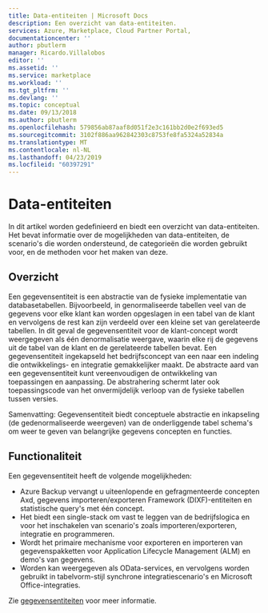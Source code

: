```yaml
---
title: Data-entiteiten | Microsoft Docs
description: Een overzicht van data-entiteiten.
services: Azure, Marketplace, Cloud Partner Portal,
documentationcenter: ''
author: pbutlerm
manager: Ricardo.Villalobos
editor: ''
ms.assetid: ''
ms.service: marketplace
ms.workload: ''
ms.tgt_pltfrm: ''
ms.devlang: ''
ms.topic: conceptual
ms.date: 09/13/2018
ms.author: pbutlerm
ms.openlocfilehash: 579856ab87aaf8d051f2e3c161bb2d0e2f693ed5
ms.sourcegitcommit: 3102f886aa962842303c8753fe8fa5324a52834a
ms.translationtype: MT
ms.contentlocale: nl-NL
ms.lasthandoff: 04/23/2019
ms.locfileid: "60397291"
---
```

# <a name="data-entities"></a>Data-entiteiten

In dit artikel worden gedefinieerd en biedt een overzicht van data-entiteiten. Het bevat informatie over de mogelijkheden van data-entiteiten, de scenario's die worden ondersteund, de categorieën die worden gebruikt voor, en de methoden voor het maken van deze.

## <a name="overview"></a>Overzicht

Een gegevensentiteit is een abstractie van de fysieke implementatie van databasetabellen. Bijvoorbeeld, in genormaliseerde tabellen veel van de gegevens voor elke klant kan worden opgeslagen in een tabel van de klant en vervolgens de rest kan zijn verdeeld over een kleine set van gerelateerde tabellen. In dit geval de gegevensentiteit voor de klant-concept wordt weergegeven als één denormalisatie weergave, waarin elke rij de gegevens uit de tabel van de klant en de gerelateerde tabellen bevat. Een gegevensentiteit ingekapseld het bedrijfsconcept van een naar een indeling die ontwikkelings- en integratie gemakkelijker maakt. De abstracte aard van een gegevensentiteit kunt vereenvoudigen de ontwikkeling van toepassingen en aanpassing. De abstrahering schermt later ook toepassingscode van het onvermijdelijk verloop van de fysieke tabellen tussen versies.

Samenvatting: Gegevensentiteit biedt conceptuele abstractie en inkapseling (de gedenormaliseerde weergeven) van de onderliggende tabel schema's om weer te geven van belangrijke gegevens concepten en functies.

## <a name="capabilities"></a>Functionaliteit

Een gegevensentiteit heeft de volgende mogelijkheden:

- Azure Backup vervangt u uiteenlopende en gefragmenteerde concepten Axd, gegevens importeren/exporteren Framework (DIXF)-entiteiten en statistische query's met één concept.
- Het biedt een single-stack om vast te leggen van de bedrijfslogica en voor het inschakelen van scenario's zoals importeren/exporteren, integratie en programmeren.
- Wordt het primaire mechanisme voor exporteren en importeren van gegevenspakketten voor Application Lifecycle Management (ALM) en demo's van gegevens.
- Worden kan weergegeven als OData-services, en vervolgens worden gebruikt in tabelvorm-stijl synchrone integratiescenario's en Microsoft Office-integraties.

Zie [gegevensentiteiten](https://docs.microsoft.com/dynamics365/operations/dev-itpro/data-entities/data-entities) voor meer informatie.
